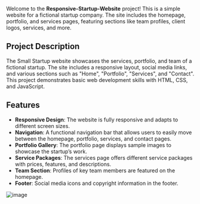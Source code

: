 Welcome to the **Responsive-Startup-Website** project! 
This is a simple website for a fictional startup company. The site includes the homepage, portfolio, and services pages, featuring sections like team profiles, client logos, services, and more.


## Project Description

The Small Startup website showcases the services, portfolio, and team of a fictional startup. The site includes a responsive layout, social media links, and various sections such as "Home", "Portfolio", "Services", and "Contact". This project demonstrates basic web development skills with HTML, CSS, and  JavaScript.

## Features

- **Responsive Design**: The website is fully responsive and adapts to different screen sizes.
- **Navigation**: A functional navigation bar that allows users to easily move between the homepage, portfolio, services, and contact pages.
- **Portfolio Gallery**: The portfolio page displays sample images to showcase the startup’s work.
- **Service Packages**: The services page offers different service packages with prices, features, and descriptions.
- **Team Section**: Profiles of key team members are featured on the homepage.
- **Footer**: Social media icons and copyright information in the footer.

![image](https://github.com/user-attachments/assets/72ff8771-3087-4dd9-942e-ca17b1ad7c1b)



